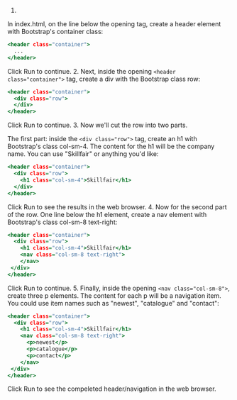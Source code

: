 1.
In index.html, on the line below the opening <body> tag, create a header element with Bootstrap's container class:
```htm
<header class="container">
  ...
</header>
```
Click Run to continue.
2.
Next, inside the opening `<header class="container">` tag, create a div with the Bootstrap class row:
```htm
<header class="container">
  <div class="row">
  </div>
</header>
```
Click Run to continue.
3.
Now we'll cut the row into two parts.

The first part: inside the `<div class="row">` tag, create an h1 with Bootstrap's class col-sm-4. The content for the h1 will be the company name. You can use "Skillfair" or anything you'd like:
```htm
<header class="container">
  <div class="row">
    <h1 class="col-sm-4">Skillfair</h1>
  </div>
</header>
```
Click Run to see the results in the web browser.
4.
Now for the second part of the row. One line below the h1 element, create a nav element with Bootstrap's class col-sm-8 text-right:
```htm
<header class="container">
  <div class="row">
    <h1 class="col-sm-4">Skillfair</h1>
    <nav class="col-sm-8 text-right">
    </nav>
 </div>
</header>
```
Click Run to continue.
5.
Finally, inside the opening `<nav class="col-sm-8">`, create three p elements. The content for each p will be a navigation item. You could use item names such as "newest", "catalogue" and "contact":
```htm
<header class="container">
  <div class="row">
    <h1 class="col-sm-4">Skillfair</h1>
    <nav class="col-sm-8 text-right">
      <p>newest</p>
      <p>catalogue</p>
      <p>contact</p>
    </nav>
 </div>
</header>
```
Click Run to see the compeleted header/navigation in the web browser.